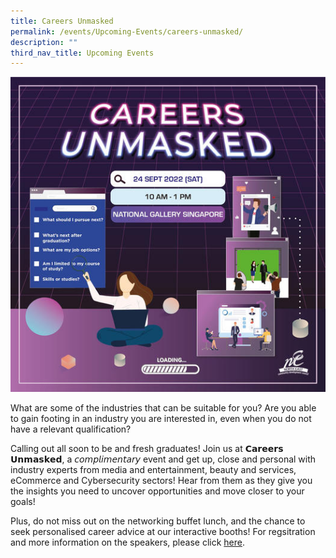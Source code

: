 ```yaml
---
title: Careers Unmasked
permalink: /events/Upcoming-Events/careers-unmasked/
description: ""
third_nav_title: Upcoming Events
---
```

![](/images/Careers%20Unmasked%20KV.jpg)

What are some of the industries that can be suitable for you? Are you able to gain footing in an industry you are interested in, even when you do not have a relevant qualification?

Calling out all soon to be and fresh graduates! Join us at 𝗖𝗮𝗿𝗲𝗲𝗿𝘀 𝗨𝗻𝗺𝗮𝘀𝗸𝗲𝗱, a 𝘤𝘰𝘮𝘱𝘭𝘪𝘮𝘦𝘯𝘵𝘢𝘳𝘺 event and get up, close and personal with industry experts from media and entertainment, beauty and services, eCommerce and Cybersecurity sectors! Hear from them as they give you the insights you need to uncover opportunities and move closer to your goals!

Plus, do not miss out on the networking buffet lunch, and the chance to seek personalised career advice at our interactive booths! For regsitration and more information on the speakers, please click [here](https://www.careersunmasked.com/).
